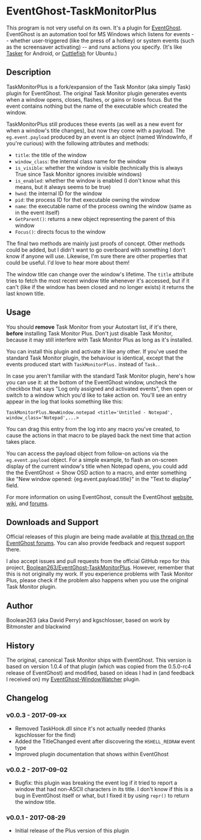 # EventGhost-TaskMonitorPlus

This program is not very useful on its own. It's a plugin for
[EventGhost](http://www.eventghost.net/).
EventGhost is an automation tool for MS Windows
which listens for events -- whether user-triggered (like the press of a hotkey)
or system events (such as the screensaver activating) -- and runs actions
you specify. (It's like [Tasker](http://tasker.dinglisch.net/) for Android, or
[Cuttlefish](https://launchpad.net/cuttlefish) for Ubuntu.)

## Description

TaskMonitorPlus is a fork/expansion of the Task Monitor (aka simply Task)
plugin for EventGhost. The original Task Monitor plugin generates events
when a window opens, closes, flashes, or gains or loses focus. But the event
contains nothing but the name of the executable which created the window.

TaskMonitorPlus still produces these events (as well as a new event for when
a window's title changes), but now they come with a payload.
The `eg.event.payload` produced by an event is an object (named WindowInfo,
if you're curious) with the following attributes and methods:

* `title`: the title of the window
* `window_class`: the internal class name for the window
* `is_visible`: whether the window is visible (technically this is always True
  since Task Monitor ignores invisible windows)
* `is_enabled`: whether the window is enabled (I don't know what this means,
  but it always seems to be true)
* `hwnd`: the internal ID for the window
* `pid`: the process ID for thet executable owning the window
* `name`: the executable name of the process owning the window (same as in
  the event itself)
* `GetParent()`: returns a new object representing the parent of this window
* `Focus()`: directs focus to the window

The final two methods are mainly just proofs of concept. Other methods could
be added, but I didn't want to go overboard with something I don't know if
anyone will use. Likewise, I'm sure there are other properties that could
be useful. I'd love to hear more about them!

The window title can change over the window's lifetime. The `title` attribute
tries to fetch the most recent window title whenever it's accessed, but if it
can't (like if the window has been closed and no longer exists) it returns
the last known title.

## Usage

You should **remove** Task Monitor from your Autostart list, if it's there,
**before** installing Task Monitor Plus. Don't just disable Task Monitor,
because it may still interfere with Task Monitor Plus as long as it's
installed.

You can install this plugin and activate it like any other.
If you've used the standard Task Monitor plugin, the behaviour is identical,
except that the events produced start with `TaskMonitorPlus.` instead
of `Task.`.

In case you aren't familiar with the standard Task Monitor plugin, here's
how you can use it: at the bottom of the EventGhost window, uncheck the
checkbox that says "Log only assigned and activated events", then open
or switch to a window which you'd like to take action on. You'll see an
entry appear in the log that looks something like this:

    TaskMonitorPlus.NewWindow.notepad <title='Untitled - Notepad', window_class='Notepad',...>

You can drag this entry from the log into any macro you've created, to cause
the actions in that macro to be played back the next time that action takes
place.

You can access the payload object from follow-on actions via the
`eg.event.payload` object. For a simple example, to flash an on-screen display
of the current window's title when Notepad opens, you could add the
the EventGhost → Show OSD action to a macro, and enter something like
"New window opened: {eg.event.payload.title}" in the "Text to display" field.

For more information on using EventGhost, consult the EventGhost
[website](http://www.eventghost.net/),
[wiki](http://www.eventghost.net/mediawiki/), and
[forums](http://www.eventghost.net/forum/).

## Downloads and Support

Official releases of this plugin are being made available at
[this thread on the EventGhost forums](http://www.eventghost.net/forum/viewtopic.php?f=9&t=9804).
You can also provide feedback and request support there.

I also accept issues and pull requests from the official GitHub repo for
this project,
[Boolean263/EventGhost-TaskMonitorPlus](https://github.com/Boolean263/EventGhost-TaskMonitorPlus).
However, remember that this is not originally my work. If you experience
problems with Task Monitor Plus, please check if the problem also happens
when you use the original Task Monitor plugin.

## Author

Boolean263 (aka David Perry) and kgschlosser,
based on work by Bitmonster and blackwind

## History

The original, canonical Task Monitor ships with EventGhost. This version
is based on version 1.0.4 of that plugin (which was
copied from the 0.5.0-rc4 release of EventGhost) and modified, based on ideas
I had in (and feedback I received on) my
[EventGhost-WindowWatcher](https://github.com/Boolean263/EventGhost-WindowWatcher) plugin.

## Changelog

### v0.0.3 - 2017-09-xx

* Removed TaskHook.dll since it's not actually needed (thanks kgschlosser
  for the find)
* Added the TitleChanged event after discovering the `HSHELL_REDRAW` event
  type
* Improved plugin documentation that shows within EventGhost

### v0.0.2 - 2017-09-02

* Bugfix: this plugin was breaking the event log if it tried to report a
  window that had non-ASCII characters in its title. I don't know if this
  is a bug in EventGhost itself or what, but I fixed it by using `repr()`
  to return the window title.

### v0.0.1 - 2017-08-29

* Initial release of the Plus version of this plugin

